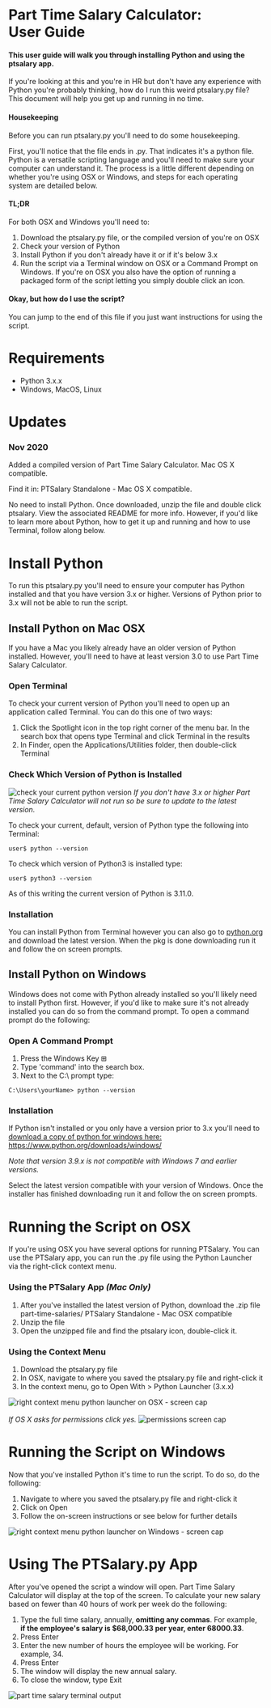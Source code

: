 # Part Time Salary Calculator:<br>User Guide

#### This user guide will walk you through installing Python and using the ptsalary app.

If you're looking at this and you're in HR but don't have any experience with Python you're probably thinking, how do I run this weird ptsalary.py file? This document will help you get up and running in no time. 

#### Housekeeping
Before you can run ptsalary.py you'll need to do some housekeeping. 

First, you'll notice that the file ends in .py. That indicates it's a python file. Python is a versatile scripting language and you'll need to make sure your computer can understand it. The process is a little different depending on whether you're using OSX or Windows, and steps for each operating system are detailed below. 

#### TL;DR
For both OSX and Windows you'll need to:

1. Download the ptsalary.py file, or the compiled version of you're on OSX
2. Check your version of Python
3. Install Python if you don't already have it or if it's below 3.x
4. Run the script via a Terminal window on OSX or a Command Prompt on Windows. If you're on OSX you also have the option of running a packaged form of the script letting you simply double click an icon.

#### Okay, but how do I use the script?
You can jump to the end of this file if you just want instructions for using the script. 


# Requirements

 - Python 3.x.x
 - Windows, MacOS, Linux




# Updates

### Nov 2020
Added a compiled version of Part Time Salary Calculator. Mac OS X compatible. 

Find it in: PTSalary Standalone - Mac OS X compatible. 

No need to install Python. Once downloaded, unzip the file and double click ptsalary. View the associated README for more info. However, if you'd like to learn more about Python, how to get it up and running and how to use Terminal, follow along below.



# Install Python

To run this ptsalary.py you'll need to ensure your computer has Python installed and that you have version 3.x or higher. Versions of Python prior to 3.x will not be able to run the script.



## Install Python on Mac OSX
 
If you have a Mac you likely already have an older version of Python installed. However, you'll need to have at least version 3.0 to use Part Time Salary Calculator. 


### Open Terminal
To check your current version of Python you'll need to open up an application called Terminal. You can do this one of two ways:
1. Click the Spotlight icon in the top right corner of the menu bar. In the search box that opens type Terminal and click Terminal in the results 
2. In Finder, open the Applications/Utilities folder, then double-click Terminal

### Check Which Version of Python is Installed 
![check your current python version](images/terminal-commands/python-version.png)
*If you don't have 3.x or higher Part Time Salary Calculator will not run so be sure to update to the latest version.*

To check your current, default, version of Python type the following into Terminal:
 
`user$ python --version`

To check which version of Python3 is installed type: 

`user$ python3 --version`

As of this writing the current version of Python is 3.11.0. 

### Installation
You can install Python from Terminal however you can also go to [python.org](https://www.python.org/downloads/) and download the latest version. When the pkg is done downloading run it and follow the on screen prompts.



## Install Python on Windows

Windows does not come with Python already installed so you'll likely need to install Python first. However, if you'd like to make sure it's not already installed you can do so from the command prompt. To open a command prompt do the following:

### Open A Command Prompt

1. Press the Windows Key ⊞ 
2. Type 'command' into the search box.
3. Next to the C:\ prompt type:

``C:\Users\yourName> python --version``


### Installation
If Python isn't installed or you only have a version prior to 3.x you'll need to  [download a copy of python for windows here: ](https://www.python.org/downloads/windows/)https://www.python.org/downloads/windows/

*Note that version 3.9.x is not compatible with Windows 7 and earlier versions.*

Select the latest version compatible with your version of Windows. Once the installer has finished downloading run it and follow the on screen prompts.





# Running the Script on OSX

If you're using OSX you have several options for running PTSalary. You can use the PTSalary app, you can run the .py file using the Python Launcher via the right-click context menu.


### Using the PTSalary App *(Mac Only)*

1. After you've installed the latest version of Python, download the .zip file part-time-salaries/ PTSalary Standalone - Mac OSX compatible 
2. Unzip the file 
3. Open the unzipped file and find the ptsalary icon, double-click it.

### Using the Context Menu
1. Download the ptsalary.py file
2. In OSX, navigate to where you saved the ptsalary.py file and right-click it
4. In the context menu, go to Open With > Python Launcher (3.x.x)

![right context menu python launcher on OSX - screen cap](images/python-launcher-right-context-menu.png)
<br>
<br>
*If OS X asks for permissions click yes.*
![permissions screen cap](images/terminal-commands/python-terminal-access-from-gui-small.png)


# Running the Script on Windows

Now that you've installed Python it's time to run the script. To do so, do the following:

1. Navigate to where you saved the ptsalary.py file and right-click it
2. Click on Open
3. Follow the on-screen instructions or see below for further details

![right context menu python launcher on Windows - screen cap](images/ptsalary_open_windows.png)


# Using The PTSalary.py App

After you've opened the script a window will open. Part Time Salary Calculator will display at the top of the screen. To calculate your new salary based on fewer than 40 hours of work per week do the following:
1. Type the full time salary, annually, **omitting any commas**. For example, **if the employee's salary is $68,000.33 per year, enter 68000.33**.
2. Press Enter
3. Enter the new number of hours the employee will be working. For example, 34.
4. Press Enter
5. The window will display the new annual salary.
6. To close the window, type Exit

![part time salary terminal output](https://github.com/raenpayne/part-time-salaries/blob/master/ptsalary%20preview.png)

